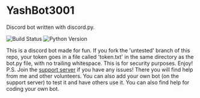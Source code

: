 # YashBot3001
Discord bot written with discord.py.

![Build Status](https://img.shields.io/static/v1?label=build&message=passing&color=brightgreen)
![Python Version](https://img.shields.io/static/v1?label=Python&message=3.6-3.7&color=blue)

This is a discord bot made for fun.
If you fork the 'untested' branch of this repo, your token goes in a file called 'token.txt' in the same directory as the bot.py file, with no trailing whitespace. This is for security purposes.
Enjoy!
P.S. Join the [support server](https://discord.gg/hG6RDZz) if you have any issues! There you will find help from me and other volunteers. You can also add your own bot (on the support server) to test it and have others use it. You can also find help for coding your own bot.
